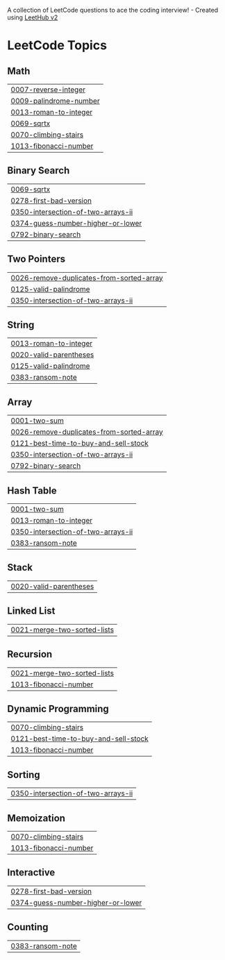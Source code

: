 A collection of LeetCode questions to ace the coding interview! - Created using [LeetHub v2](https://github.com/arunbhardwaj/LeetHub-2.0)
<!---LeetCode Topics Start-->
# LeetCode Topics
## Math
|  |
| ------- |
| [0007-reverse-integer](https://github.com/mridula2611/LeetCode/tree/master/0007-reverse-integer) |
| [0009-palindrome-number](https://github.com/mridula2611/LeetCode/tree/master/0009-palindrome-number) |
| [0013-roman-to-integer](https://github.com/mridula2611/LeetCode/tree/master/0013-roman-to-integer) |
| [0069-sqrtx](https://github.com/mridula2611/LeetCode/tree/master/0069-sqrtx) |
| [0070-climbing-stairs](https://github.com/mridula2611/LeetCode/tree/master/0070-climbing-stairs) |
| [1013-fibonacci-number](https://github.com/mridula2611/LeetCode/tree/master/1013-fibonacci-number) |
## Binary Search
|  |
| ------- |
| [0069-sqrtx](https://github.com/mridula2611/LeetCode/tree/master/0069-sqrtx) |
| [0278-first-bad-version](https://github.com/mridula2611/LeetCode/tree/master/0278-first-bad-version) |
| [0350-intersection-of-two-arrays-ii](https://github.com/mridula2611/LeetCode/tree/master/0350-intersection-of-two-arrays-ii) |
| [0374-guess-number-higher-or-lower](https://github.com/mridula2611/LeetCode/tree/master/0374-guess-number-higher-or-lower) |
| [0792-binary-search](https://github.com/mridula2611/LeetCode/tree/master/0792-binary-search) |
## Two Pointers
|  |
| ------- |
| [0026-remove-duplicates-from-sorted-array](https://github.com/mridula2611/LeetCode/tree/master/0026-remove-duplicates-from-sorted-array) |
| [0125-valid-palindrome](https://github.com/mridula2611/LeetCode/tree/master/0125-valid-palindrome) |
| [0350-intersection-of-two-arrays-ii](https://github.com/mridula2611/LeetCode/tree/master/0350-intersection-of-two-arrays-ii) |
## String
|  |
| ------- |
| [0013-roman-to-integer](https://github.com/mridula2611/LeetCode/tree/master/0013-roman-to-integer) |
| [0020-valid-parentheses](https://github.com/mridula2611/LeetCode/tree/master/0020-valid-parentheses) |
| [0125-valid-palindrome](https://github.com/mridula2611/LeetCode/tree/master/0125-valid-palindrome) |
| [0383-ransom-note](https://github.com/mridula2611/LeetCode/tree/master/0383-ransom-note) |
## Array
|  |
| ------- |
| [0001-two-sum](https://github.com/mridula2611/LeetCode/tree/master/0001-two-sum) |
| [0026-remove-duplicates-from-sorted-array](https://github.com/mridula2611/LeetCode/tree/master/0026-remove-duplicates-from-sorted-array) |
| [0121-best-time-to-buy-and-sell-stock](https://github.com/mridula2611/LeetCode/tree/master/0121-best-time-to-buy-and-sell-stock) |
| [0350-intersection-of-two-arrays-ii](https://github.com/mridula2611/LeetCode/tree/master/0350-intersection-of-two-arrays-ii) |
| [0792-binary-search](https://github.com/mridula2611/LeetCode/tree/master/0792-binary-search) |
## Hash Table
|  |
| ------- |
| [0001-two-sum](https://github.com/mridula2611/LeetCode/tree/master/0001-two-sum) |
| [0013-roman-to-integer](https://github.com/mridula2611/LeetCode/tree/master/0013-roman-to-integer) |
| [0350-intersection-of-two-arrays-ii](https://github.com/mridula2611/LeetCode/tree/master/0350-intersection-of-two-arrays-ii) |
| [0383-ransom-note](https://github.com/mridula2611/LeetCode/tree/master/0383-ransom-note) |
## Stack
|  |
| ------- |
| [0020-valid-parentheses](https://github.com/mridula2611/LeetCode/tree/master/0020-valid-parentheses) |
## Linked List
|  |
| ------- |
| [0021-merge-two-sorted-lists](https://github.com/mridula2611/LeetCode/tree/master/0021-merge-two-sorted-lists) |
## Recursion
|  |
| ------- |
| [0021-merge-two-sorted-lists](https://github.com/mridula2611/LeetCode/tree/master/0021-merge-two-sorted-lists) |
| [1013-fibonacci-number](https://github.com/mridula2611/LeetCode/tree/master/1013-fibonacci-number) |
## Dynamic Programming
|  |
| ------- |
| [0070-climbing-stairs](https://github.com/mridula2611/LeetCode/tree/master/0070-climbing-stairs) |
| [0121-best-time-to-buy-and-sell-stock](https://github.com/mridula2611/LeetCode/tree/master/0121-best-time-to-buy-and-sell-stock) |
| [1013-fibonacci-number](https://github.com/mridula2611/LeetCode/tree/master/1013-fibonacci-number) |
## Sorting
|  |
| ------- |
| [0350-intersection-of-two-arrays-ii](https://github.com/mridula2611/LeetCode/tree/master/0350-intersection-of-two-arrays-ii) |
## Memoization
|  |
| ------- |
| [0070-climbing-stairs](https://github.com/mridula2611/LeetCode/tree/master/0070-climbing-stairs) |
| [1013-fibonacci-number](https://github.com/mridula2611/LeetCode/tree/master/1013-fibonacci-number) |
## Interactive
|  |
| ------- |
| [0278-first-bad-version](https://github.com/mridula2611/LeetCode/tree/master/0278-first-bad-version) |
| [0374-guess-number-higher-or-lower](https://github.com/mridula2611/LeetCode/tree/master/0374-guess-number-higher-or-lower) |
## Counting
|  |
| ------- |
| [0383-ransom-note](https://github.com/mridula2611/LeetCode/tree/master/0383-ransom-note) |
<!---LeetCode Topics End-->